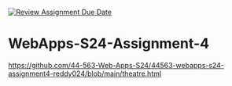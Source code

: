 [![Review Assignment Due Date](https://classroom.github.com/assets/deadline-readme-button-24ddc0f5d75046c5622901739e7c5dd533143b0c8e959d652212380cedb1ea36.svg)](https://classroom.github.com/a/4386q9bN)
# WebApps-S24-Assignment-4
https://github.com/44-563-Web-Apps-S24/44563-webapps-s24-assignment4-reddy024/blob/main/theatre.html
